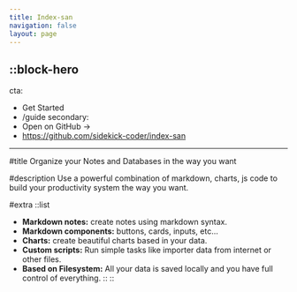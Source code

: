 ```yaml
---
title: Index-san
navigation: false
layout: page
---
```


::block-hero
---
cta:
  - Get Started
  - /guide
secondary:
  - Open on GitHub →
  - https://github.com/sidekick-coder/index-san
---

#title
Organize your Notes and Databases in the way you want

#description
Use a powerful combination of markdown, charts, js code to build your productivity system the way you want.

#extra
  ::list
  - **Markdown notes:** create notes using markdown syntax.
  - **Markdown components:** buttons, cards, inputs, etc...
  - **Charts:** create beautiful charts based in your data.
  - **Custom scripts:** Run simple tasks like importer data from internet or other files.
  - **Based on Filesystem:** All your data is saved locally and you have full control of everything.
  ::
::

